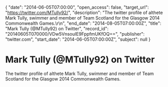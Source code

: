{
  "date": "2014-06-05T07:00:00", 
  "open_access": false, 
  "target_url": "https://twitter.com/MTully92/", 
  "description": "The twitter profile of althete Mark Tully, swimmer and member of Team Scotland for the Glasgow 2014 Commonwealth Games.\r\n", 
  "end_date": "2014-08-05T07:00:00Z", 
  "title": "Mark Tully (@MTully92) on Twitter", 
  "record_id": "20140605T070000/VDw5VnsouIE9FppfmUKfOQ==", 
  "publisher": "twitter.com", 
  "start_date": "2014-06-05T07:00:00Z", 
  "subject": null
}

# Mark Tully (@MTully92) on Twitter

The twitter profile of althete Mark Tully, swimmer and member of Team Scotland for the Glasgow 2014 Commonwealth Games.
